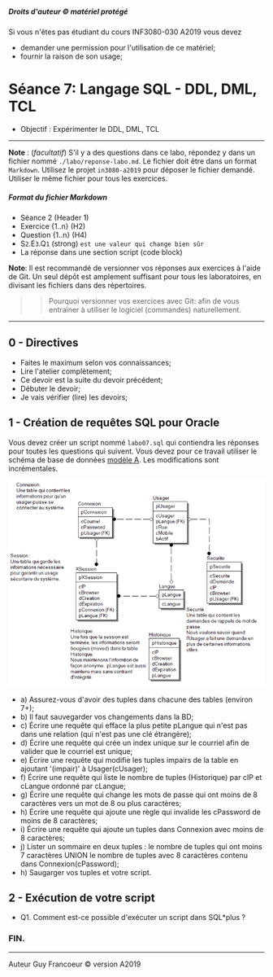 ##### Droits d'auteur :copyright: matériel protégé 
 Si vous n'êtes pas étudiant du cours INF3080-030 A2019 vous devez 
 - demander une permission pour l'utilisation de ce matériel;
 - fournir la raison de son usage;

# Séance 7: Langage SQL - DDL, DML, TCL

- Objectif : Expérimenter le DDL, DML, TCL
   
----
**Note** : (_facultatif_) S'il y a des questions dans ce labo, répondez y dans un fichier nommé
`./labo/reponse-labo.md`.  Le fichier doit être dans un format `Markdown`. Utilisez le projet
`in3080-a2019` pour déposer le fichier demandé. Utiliser le même fichier pour tous les exercices.

##### Format du fichier Markdown
 + Séance 2 (Header 1)
 + Exercice {1..n} (H2)
 + Question {1..n} (H4)
 + S`2`.E`3`.Q`1` (strong) `est une valeur qui change bien sûr`
 + La réponse dans une section script (code block)

**Note**: Il est recommandé de versionner vos réponses aux exercices à l'aide
de Git. Un seul dépôt est amplement suffisant pour tous les laboratoires, en
divisant les fichiers dans des répertoires.

 > > Pourquoi versionner vos exercices avec Git: afin de
vous entraîner à utiliser le logiciel (commandes) naturellement.

----

## 0 - Directives

+ Faites le maximum selon vos connaissances;
+ Lire l'atelier complètement;
+ Ce devoir est la suite du devoir précédent;
+ Débuter le devoir;
+ Je vais vérifier (lire) les devoirs;

## 1 - Création de requêtes SQL pour Oracle

Vous devez créer un script  nommé `labo07.sql` qui contiendra les réponses pour toutes les questions qui suivent.
Vous devez pour ce travail utiliser le schéma de base de données [modèle A](./modele_labo.png). Les modifications sont
incrémentales.

![modèle A](./modele_labo.png)

+ a) Assurez-vous d'avoir des tuples dans chacune des tables (environ 7+);
+ b) Il faut sauvegarder vos changements dans la BD;
+ c) Écrire une requête qui efface la plus petite pLangue qui n'est pas dans une relation (qui n'est pas une clé étrangère);
+ d) Écrire une requête qui crée un index unique sur le courriel afin de valider que le courriel est unique;
+ e) Écrire une requête qui modifie les tuples impairs de la table en ajoutant '(impair)' à Usager(cUsager); 
+ f) Écrire une requête qui liste le nombre de tuples (Historique) par cIP et cLangue ordonné par cLangue;
+ g) Écrire une requête qui change les mots de passe qui ont moins de 8 caractères vers un mot de 8 ou plus caractères;
+ h) Écrire une requête qui ajoute une règle qui invalide les cPassword de moins de 8 caractères; 
+ i) Écrire une requête qui ajoute un tuples dans Connexion avec moins de 8 caractères;
+ j) Lister un sommaire en deux tuples : le nombre de tuples qui ont moins 7 caractères UNION le nombre de tuples avec 8 caractères contenu dans Connexion(cPassword);
+ h) Saugarger vos tuples et votre script.

## 2 - Exécution de votre script

+ Q1. Comment est-ce possible d'exécuter un script dans SQL*plus ?

### FIN.

---

Auteur Guy Francoeur :copyright: version A2019
